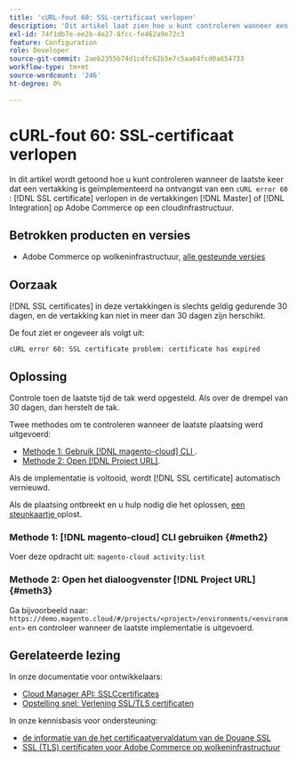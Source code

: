 ```yaml
---
title: 'cURL-fout 60: SSL-certificaat verlopen'
description: 'Dit artikel laat zien hoe u kunt controleren wanneer een vertakking voor het laatst is geïmplementeerd na ontvangst van een cURL-fout 60: SSL-certificaat verlopen in de vertakkingen Master of Integratie op Adobe Commerce op de cloudinfrastructuur.'
exl-id: 74f1db7e-ee2b-4e27-8fcc-fe462a9e72c3
feature: Configuration
role: Developer
source-git-commit: 2aeb2355b74d1cdfc62b5e7c5aa04fcd0a654733
workflow-type: tm+mt
source-wordcount: '246'
ht-degree: 0%

---
```


# cURL-fout 60: SSL-certificaat verlopen

In dit artikel wordt getoond hoe u kunt controleren wanneer de laatste keer dat een vertakking is geïmplementeerd na ontvangst van een `cURL error 60` : [!DNL SSL certificate] verlopen in de vertakkingen [!DNL Master] of [!DNL Integration] op Adobe Commerce op een cloudinfrastructuur.

## Betrokken producten en versies

* Adobe Commerce op wolkeninfrastructuur, [ alle gesteunde versies ](https://magento.com/sites/default/files/magento-software-lifecycle-policy.pdf)

## Oorzaak

[!DNL SSL certificates] in deze vertakkingen is slechts geldig gedurende 30 dagen, en de vertakking kan niet in meer dan 30 dagen zijn herschikt.

De fout ziet er ongeveer als volgt uit:

```cURL
cURL error 60: SSL certificate problem: certificate has expired
```

## Oplossing

Controle toen de laatste tijd de tak werd opgesteld. Als over de drempel van 30 dagen, dan herstelt de tak.

Twee methodes om te controleren wanneer de laatste plaatsing werd uitgevoerd:

* [ Methode 1: Gebruik  [!DNL magento-cloud]  CLI ](#meth2).
* [ Methode 2: Open  [!DNL Project URL]](#meth3).

Als de implementatie is voltooid, wordt [!DNL SSL certificate] automatisch vernieuwd.

Als de plaatsing ontbreekt en u hulp nodig die het oplossen, [ een steunkaartje ](https://experienceleague.adobe.com/docs/commerce-knowledge-base/kb/help-center-guide/magento-help-center-user-guide.html#submit-ticket) oplost.

### Methode 1: [!DNL magento-cloud] CLI gebruiken {#meth2}

Voer deze opdracht uit: `magento-cloud activity:list`

### Methode 2: Open het dialoogvenster [!DNL Project URL] {#meth3}

Ga bijvoorbeeld naar: `https://demo.magento.cloud/#/projects/<project>/environments/<environment>` en controleer wanneer de laatste implementatie is uitgevoerd.

## Gerelateerde lezing

In onze documentatie voor ontwikkelaars:

* [ Cloud Manager API: SSLCcertificates ](https://developer.adobe.com/experience-cloud/cloud-manager/reference/api/#tag/SSLCertificates)
* [ Opstelling snel: Verlening SSL/TLS certificaten ](https://experienceleague.adobe.com/en/docs/commerce-cloud-service/user-guide/cdn/setup-fastly/fastly-configuration#provision-ssltls-certificates)

In onze kennisbasis voor ondersteuning:

* [ de informatie van de het certificaatvervaldatum van de Douane SSL ](https://experienceleague.adobe.com/docs/commerce-knowledge-base/kb/troubleshooting/miscellaneous/custom-ssl-certificate-expiration-information.html)
* [ SSL (TLS) certificaten voor Adobe Commerce op wolkeninfrastructuur ](https://experienceleague.adobe.com/docs/commerce-knowledge-base/kb/how-to/ssl-tls-certificates-for-magento-commerce-cloud-faq.html)
